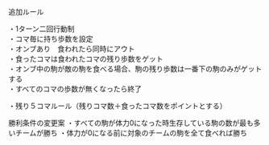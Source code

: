 追加ルール

・1ターン二回行動制　\
・コマ毎に持ち歩数を設定　\
・オンブあり　食われたら同時にアウト　\
・食ったコマは食われたコマの残り歩数をゲット  \
・オンブ中の駒が敵の駒を食べる場合、駒の残り歩数は一番下の駒のみがゲットする　\
・すべてのコマの歩数が無くなったら終了

・残り５コマルール（残りコマ数＋食ったコマ数をポイントとする）

勝利条件の変更案
・すべての駒が体力0になった時生存している駒の数が最も多いチームが勝ち
・体力が0になる前に対象のチームの駒を全て食べれば勝ち
